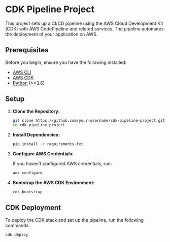# CDK Pipeline Project

This project sets up a CI/CD pipeline using the AWS Cloud Development Kit (CDK) with AWS CodePipeline and related services. The pipeline automates the deployment of your application on AWS.

## Prerequisites

Before you begin, ensure you have the following installed:

- [AWS CLI](https://aws.amazon.com/cli/)
- [AWS CDK](https://aws.amazon.com/cdk/)
- [Python](https://www.python.org/) (>=3.6)

## Setup

1. **Clone the Repository:**

    ```bash
    git clone https://github.com/your-username/cdk-pipeline-project.git
    cd cdk-pipeline-project
    ```

2. **Install Dependencies:**

    ```bash
    pip install -r requirements.txt
    ```

3. **Configure AWS Credentials:**

    If you haven't configured AWS credentials, run:

    ```bash
    aws configure
    ```

4. **Bootstrap the AWS CDK Environment:**

    ```bash
    cdk bootstrap
    ```

## CDK Deployment

To deploy the CDK stack and set up the pipeline, run the following commands:

```bash
cdk deploy
